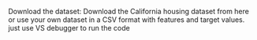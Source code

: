 Download the dataset:
Download the California housing dataset from here or use your own dataset in a CSV format with features and target values.
just use VS debugger to run the code
